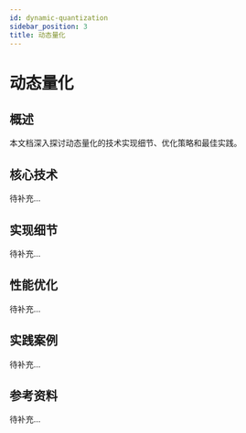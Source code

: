 ```yaml
---
id: dynamic-quantization
sidebar_position: 3
title: 动态量化
---
```


# 动态量化

## 概述

本文档深入探讨动态量化的技术实现细节、优化策略和最佳实践。

## 核心技术

待补充...

## 实现细节

待补充...

## 性能优化

待补充...

## 实践案例

待补充...

## 参考资料

待补充...
